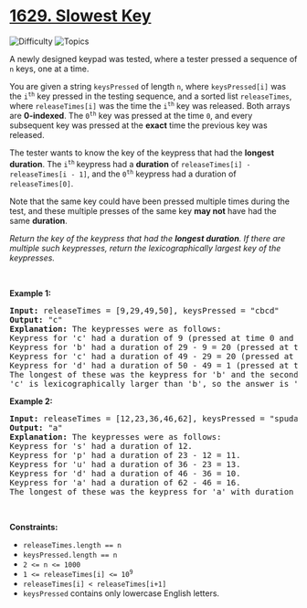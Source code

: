 # [1629. Slowest Key](https://leetcode.com/problems/slowest-key)

![Difficulty](https://img.shields.io/badge/Difficulty-Easy-blue.svg) ![Topics](https://img.shields.io/badge/Topics-Array,%20String-orange.svg)
<br/>

<p>A newly designed keypad was tested, where a tester pressed a sequence of <code>n</code> keys, one at a time.</p>

<p>You are given a string <code>keysPressed</code> of length <code>n</code>, where <code>keysPressed[i]</code> was the <code>i<sup>th</sup></code> key pressed in the testing sequence, and a sorted list <code>releaseTimes</code>, where <code>releaseTimes[i]</code> was the time the <code>i<sup>th</sup></code> key was released. Both arrays are <strong>0-indexed</strong>. The <code>0<sup>th</sup></code> key was pressed at the time <code>0</code>,&nbsp;and every subsequent key was pressed at the <strong>exact</strong> time the previous key was released.</p>

<p>The tester wants to know the key of the keypress that had the <strong>longest duration</strong>. The <code>i<sup>th</sup></code><sup> </sup>keypress had a <strong>duration</strong> of <code>releaseTimes[i] - releaseTimes[i - 1]</code>, and the <code>0<sup>th</sup></code> keypress had a duration of <code>releaseTimes[0]</code>.</p>

<p>Note that the same key could have been pressed multiple times during the test, and these multiple presses of the same key <strong>may not</strong> have had the same <strong>duration</strong>.</p>

<p><em>Return the key of the keypress that had the <strong>longest duration</strong>. If there are multiple such keypresses, return the lexicographically largest key of the keypresses.</em></p>

<p>&nbsp;</p>
<p><strong class="example">Example 1:</strong></p>

<pre>
<strong>Input:</strong> releaseTimes = [9,29,49,50], keysPressed = &quot;cbcd&quot;
<strong>Output:</strong> &quot;c&quot;
<strong>Explanation:</strong> The keypresses were as follows:
Keypress for &#39;c&#39; had a duration of 9 (pressed at time 0 and released at time 9).
Keypress for &#39;b&#39; had a duration of 29 - 9 = 20 (pressed at time 9 right after the release of the previous character and released at time 29).
Keypress for &#39;c&#39; had a duration of 49 - 29 = 20 (pressed at time 29 right after the release of the previous character and released at time 49).
Keypress for &#39;d&#39; had a duration of 50 - 49 = 1 (pressed at time 49 right after the release of the previous character and released at time 50).
The longest of these was the keypress for &#39;b&#39; and the second keypress for &#39;c&#39;, both with duration 20.
&#39;c&#39; is lexicographically larger than &#39;b&#39;, so the answer is &#39;c&#39;.
</pre>

<p><strong class="example">Example 2:</strong></p>

<pre>
<strong>Input:</strong> releaseTimes = [12,23,36,46,62], keysPressed = &quot;spuda&quot;
<strong>Output:</strong> &quot;a&quot;
<strong>Explanation:</strong> The keypresses were as follows:
Keypress for &#39;s&#39; had a duration of 12.
Keypress for &#39;p&#39; had a duration of 23 - 12 = 11.
Keypress for &#39;u&#39; had a duration of 36 - 23 = 13.
Keypress for &#39;d&#39; had a duration of 46 - 36 = 10.
Keypress for &#39;a&#39; had a duration of 62 - 46 = 16.
The longest of these was the keypress for &#39;a&#39; with duration 16.</pre>

<p>&nbsp;</p>
<p><strong>Constraints:</strong></p>

<ul>
	<li><code>releaseTimes.length == n</code></li>
	<li><code>keysPressed.length == n</code></li>
	<li><code>2 &lt;= n &lt;= 1000</code></li>
	<li><code>1 &lt;= releaseTimes[i] &lt;= 10<sup>9</sup></code></li>
	<li><code>releaseTimes[i] &lt; releaseTimes[i+1]</code></li>
	<li><code>keysPressed</code> contains only lowercase English letters.</li>
</ul>

